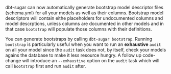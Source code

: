 dbt-sugar can now automatically generate bootstrap model descriptor files (schema.yml) for all your models as well as their columns. Bootstrap model descriptors will contain eithe placeholders for undocumented columns and model descrptions, unless columns are documented in other models and in that case `bootstrap` will populate those columns with their definitions.

You can generate bootstraps by calling `dbt-sugar bootstrap`. Running `bootstrap` is particularly useful when you want to run an **exhaustive** `audit` on all your model since the `audit` task does not, by itself, check your models agains the database to make it less resource hungry. A follow up code-change will introduce an `--exhaustive` option on the `audit` task which will call `bootstrap` first and run `audit` after.
